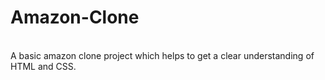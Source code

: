 # Amazon-Clone
<br>
A basic amazon clone project which helps to get a clear understanding of HTML and CSS.
